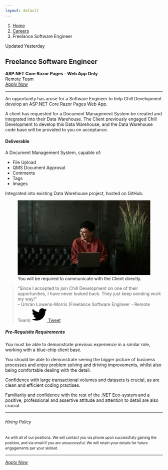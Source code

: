 ```yaml
---
layout: default
--- 
```

<section class="pt-3">
    <div class="container">
        <div class="row">
            <div class="col">
                <nav aria-label="breadcrumb">
                    <ol class="breadcrumb">
                        <li class="breadcrumb-item">
                            <a href="/">Home</a>
                        </li>
                        <li class="breadcrumb-item">
                            <a href="/Careers/">Careers</a>
                        </li>
                        <li class="breadcrumb-item active" aria-current="page">Freelance Software Engineer</li>
                    </ol>
                </nav>
            </div>
        </div>
    </div>
</section>
<section class="pt-0">
    <div class="container">
        <div class="row">
            <div class="col-auto">
            </div>
            <div class="col">
                <div class="row justify-content-center">
                    <div class="col-xl-7 col-lg-8">
                        <span class="text-muted">Updated Yesterday</span>
                        <h1 class="my-2">Freelance Software Engineer</h1>
                        <div><strong>ASP.NET Core Razor Pages - Web App Only</strong></div>
                        <div>Remote Team</div>
                        <a href="#" class="btn btn-primary mt-3">Apply Now</a>
                        <hr>
                        <article class="article">
                            <p class="lead">
                                An opportunity has arose for a Software Engineer to help Chill Development develop an ASP.NET Core Razor Pages Web App.
                            </p>
                            <p>
                                A client has requested for a Document Management System be created and integrated into their Data Warehouse. The Client previously engaged Chill Development to develop this Data Warehouse, and the Data Warehouse code base will be provided to you on acceptance.
                            </p>
                            <h4>Deliverable</h4>
                            <p>
                                A Document Management System, capable of:
                                <ul>
                                    <li>File Upload</li>
                                    <li>QMS Document Approval</li>
                                    <li>Comments</li>
                                    <li>Tags</li>
                                    <li>Images</li>
                                </ul>
                            </p>
                            <p>
                                Integrated into existing Data Warehouse project, hosted on GitHub.
                            </p>
                            <figure>
                                <img src="/assets/img/article-9.jpg" alt="Image" class="rounded">
                                <figcaption>You will be required to communicate with the Client directly.</figcaption>
                            </figure>
                            <blockquote class="bg-primary-alt">
                                <div class="h3 mb-2">“Since I accepted to join Chill Development on one of their opportunities, I have never looked back. They just keep sending work my way!”</div>
                                <span class="text-small text-muted">– Umran Lowens-Morris (Freelance Software Engineer - Remote Team)</span>
                                <a href="#" class="btn btn-primary btn-sm">
                                    <img class="icon" src="/assets/img/icons/social/twitter.svg" alt="twitter social icon" data-inject-svg />
                                    <span>Tweet</span>
                                </a>
                            </blockquote>
                            <h5>Pre-Requisite Requirements</h5>
                            <p>
                                You must be able to demonstrate previous experience in a similar role, working with a blue-chip client base.
                            </p><p>
                                You should be able to demonstrate seeing the bigger picture of business processes and enjoy problem solving and driving improvements, whilst also being comfortable dealing with the detail.
                            </p><p>
                                Confidence with large transactional volumes and datasets is crucial, as are clean and efficient coding practises.
                            </p><p>
                                Familiarity and confidence with the rest of the .NET Eco-system and a positive, professional and assertive attitude and attention to detail are also crucial.
                            </p>
                        </article>
                        <hr>
                        <h6>Hiring Policy</h6>
                        <small>
                           As with all of our positions. We will contact you via phone upon successfully gaining the position, and via email if you are unsuccessful. We will retain your details for future engagements per your skillset.
                        </small>
                        <hr>
                        <a href="#" class="btn btn-primary">Apply Now</a>
                    </div>
                </div>
            </div>
        </div>
    </div>
</section>